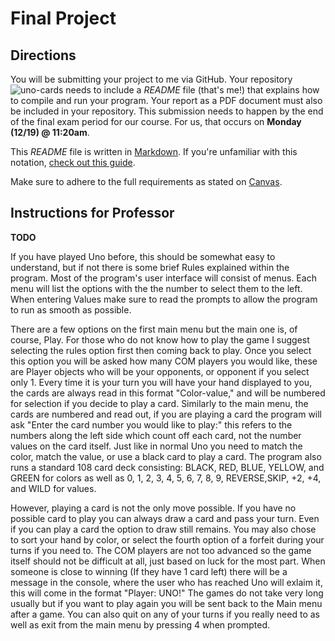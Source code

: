 # Final Project

## Directions

You will be submitting your project to me via GitHub. Your repository![uno-cards](https://user-images.githubusercontent.com/111631008/208502589-db7ea114-3cf4-4299-9ad0-c65d4fcbd3bf.jpg)
 needs to include a *README* file (that's me!) that explains how to compile and run your program. Your report as a PDF document must also be included in your repository. This submission needs to happen by the end of the final exam period for our course. For us, that occurs on **Monday (12/19) @ 11:20am**.

This *README* file is written in [Markdown](https://en.wikipedia.org/wiki/Markdown). If you're unfamiliar with this notation, [check out this guide](https://itsfoss.com/markdown-guide/).

Make sure to adhere to the full requirements as stated on [Canvas](https://clpccd.instructure.com/courses/30891/pages/final-project).

## Instructions for Professor

**TODO**


If you have played Uno before, this should be somewhat easy to understand, but if not there is some brief Rules explained within the program. Most of the program's user interface will consist of menus. Each menu will list the options with the the number to select them to the left. When entering Values make sure to read the prompts to allow the program to run as smooth as possible.

There are a few options on the first main menu but the main one is, of course, Play. For those who do not know how to play the game I suggest selecting the rules option first then coming back to play. Once you select this option you will be asked how many COM players you would like, these are Player objects who will be your opponents, or opponent if you select only 1. Every time it is your turn you will have your hand displayed to you, the cards are always read in this format "Color-value," and will be numbered for selection if you decide to play a card. Similarly to the main menu, the cards are numbered and read out, if you are playing a card the program will ask "Enter the card number you would like to play:" this refers to the numbers along the left side which count off each card, not the number values on the card itself. Just like in normal Uno you need to match the color, match the value, or use a black card to play a card. The program also runs a standard 108 card deck consisting: BLACK, RED, BLUE, YELLOW, and GREEN for colors as well as 0, 1, 2, 3, 4, 5, 6, 7, 8, 9, REVERSE,SKIP, +2, +4, and WILD for values.

However, playing a card is not the only move possible. If you have no possible card to play you can always draw a card and pass your turn. Even if you can play a card the option to draw still remains. You may also chose to sort your hand by color, or select the fourth option of a forfeit during your turns if you need to. The COM players are not too advanced so the game itself should not be difficult at all, just based on luck for the most part. When someone is close to winning (If they have 1 card left) there will be a message in the console, where the user who has reached Uno will exlaim it, this will come in the format "Player: UNO!" The games do not take very long usually but if you want to play again you will be sent back to the Main menu after a game. You can also quit on any of your turns if you really need to as well as exit from the main menu by pressing 4 when prompted.
